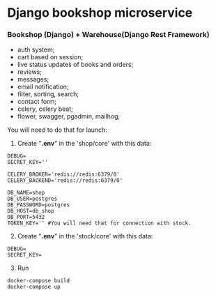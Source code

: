 # Django bookshop microservice

### Bookshop (Django) + Warehouse(Django Rest Framework)  

- auth system;
- cart based on session;
- live status updates of books and orders;
- reviews;
- messages;
- email notification;
- filter, sorting, search;
- contact form;
- celery, celery beat;
- flower, swagger, pgadmin, mailhog;


You will need to do that for launch:
1) Create "**.env**" in the 'shop/core' with this data:

```
DEBUG=
SECRET_KEY=''

CELERY_BROKER='redis://redis:6379/0'
CELERY_BACKEND='redis://redis:6379/0'

DB_NAME=shop
DB_USER=postgres
DB_PASSWORD=postgres
DB_HOST=db_shop
DB_PORT=5432
TOKEN_KEY='' #You will need that for connection with stock.
```

2) Create "**.env**" in the 'stock/core' with this data:
```
DEBUG=
SECRET_KEY=
```
3) Run  
```
docker-compose build
docker-compose up
```
